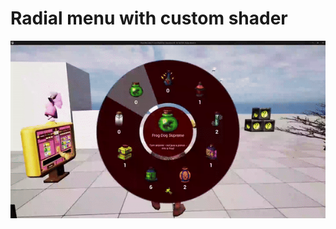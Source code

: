 # Radial menu with custom shader
![RadialMenuPreview](Docs/RadialMenu/Assets/RadialMenuPreview.gif)
